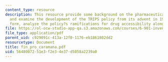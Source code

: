 ```yaml
---
content_type: resource
description: This resource provide some background on the pharmaceutical industry
  and examine the development of the TRIPS policy from its advent in 1994 to its current
  form, analyze the policy?s ramifications for drug accessibility along with the references.
file: https://ol-ocw-studio-app-qa.s3.amazonaws.com/courses/6-901-inventions-and-patents-fall-2005/5648007251e3f2e34e37d5058a2239a0_fin_pro_caramana.pdf
file_type: application/pdf
parent_uid: c929091c-413a-12f0-1176-eb1861802dd2
resourcetype: Document
title: fin_pro_caramana.pdf
uid: 56480072-51e3-f2e3-4e37-d5058a2239a0
---
```

